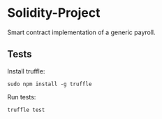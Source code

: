# Solidity-Project
Smart contract implementation of a generic payroll.

## Tests
Install truffle:

    sudo npm install -g truffle
    
Run tests:

    truffle test
